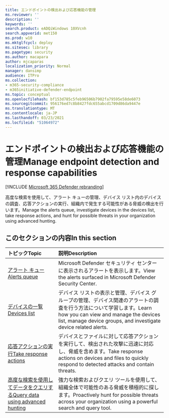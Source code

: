 ```yaml
---
title: エンドポイントの検出および応答機能の管理
ms.reviewer: ''
description: ''
keywords: ''
search.product: eADQiWindows 10XVcnh
search.appverid: met150
ms.prod: w10
ms.mktglfcycl: deploy
ms.sitesec: library
ms.pagetype: security
ms.author: macapara
author: mjcaparas
localization_priority: Normal
manager: dansimp
audience: ITPro
ms.collection:
- m365-security-compliance
- m365initiative-defender-endpoint
ms.topic: conceptual
ms.openlocfilehash: bf153d785c5feb96506b7902fa79595e58de6073
ms.sourcegitcommit: 956176ed7c8b8427fdc655abcd1709d86da9447e
ms.translationtype: MT
ms.contentlocale: ja-JP
ms.lasthandoff: 03/23/2021
ms.locfileid: "51064972"
---
```

# <a name="manage-endpoint-detection-and-response-capabilities"></a><span data-ttu-id="2003a-102">エンドポイントの検出および応答機能の管理</span><span class="sxs-lookup"><span data-stu-id="2003a-102">Manage endpoint detection and response capabilities</span></span>

[!INCLUDE [Microsoft 365 Defender rebranding](../../includes/microsoft-defender.md)]


<span data-ttu-id="2003a-103">高度な検索を使用して、アラート キューの管理、デバイス リスト内のデバイスの調査、応答アクションの実行、組織内で発生する可能性がある脅威の検出を行います。</span><span class="sxs-lookup"><span data-stu-id="2003a-103">Manage the alerts queue, investigate devices in the devices list, take response actions, and hunt for possible threats in your organization using advanced hunting.</span></span>


## <a name="in-this-section"></a><span data-ttu-id="2003a-104">このセクションの内容</span><span class="sxs-lookup"><span data-stu-id="2003a-104">In this section</span></span>
<span data-ttu-id="2003a-105">トピック</span><span class="sxs-lookup"><span data-stu-id="2003a-105">Topic</span></span> | <span data-ttu-id="2003a-106">説明</span><span class="sxs-lookup"><span data-stu-id="2003a-106">Description</span></span> 
:---|:---
[<span data-ttu-id="2003a-107">アラート キュー</span><span class="sxs-lookup"><span data-stu-id="2003a-107">Alerts queue</span></span>](alerts-queue-endpoint-detection-response.md)| <span data-ttu-id="2003a-108">Microsoft Defender セキュリティ センターに表示されるアラートを表示します。</span><span class="sxs-lookup"><span data-stu-id="2003a-108">View the alerts surfaced in Microsoft Defender Security Center.</span></span>
[<span data-ttu-id="2003a-109">デバイスの一覧</span><span class="sxs-lookup"><span data-stu-id="2003a-109">Devices list</span></span>](machines-view-overview.md) | <span data-ttu-id="2003a-110">デバイス リストの表示と管理、デバイス グループの管理、デバイス関連のアラートの調査を行う方法について学習します。</span><span class="sxs-lookup"><span data-stu-id="2003a-110">Learn how you can view and manage the devices list, manage device groups, and investigate device related alerts.</span></span> 
[<span data-ttu-id="2003a-111">応答アクションの実行</span><span class="sxs-lookup"><span data-stu-id="2003a-111">Take response actions</span></span>](respond-machine-alerts.md)| <span data-ttu-id="2003a-112">デバイスとファイルに対して応答アクションを実行して、検出された攻撃に迅速に対応し、脅威を含めます。</span><span class="sxs-lookup"><span data-stu-id="2003a-112">Take response actions on devices and files to quickly respond to detected attacks and contain threats.</span></span>
[<span data-ttu-id="2003a-113">高度な検索を使用してデータをクエリする</span><span class="sxs-lookup"><span data-stu-id="2003a-113">Query data using advanced hunting</span></span>](advanced-hunting-query-language.md)| <span data-ttu-id="2003a-114">強力な検索およびクエリ ツールを使用して、組織全体で可能性のある脅威を積極的に探します。</span><span class="sxs-lookup"><span data-stu-id="2003a-114">Proactively hunt for possible threats across your organization using a powerful search and query tool.</span></span>
